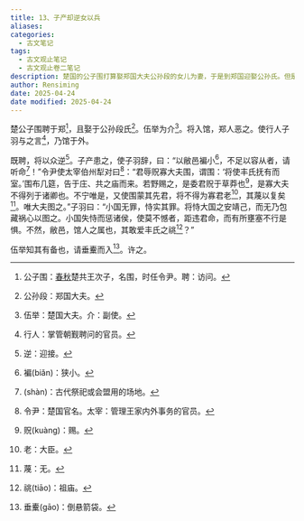```yaml
---
title: 13、子产却逆女以兵
aliases: 
categories:
  - 古文笔记
tags:
  - 古文观止笔记
  - 古文观止卷二笔记
description: 楚国的公子围打算娶郑国大夫公孙段的女儿为妻，于是到郑国迎娶公孙氏。但是，郑国人没有让公子围进城，因为他带了大批军队来，郑人怕他对郑国不利。子产派了子羽与公子围交涉，公子围也派出太宰伯州与郑方谈判。子羽在谈判中软硬兼施，一针见血地指出公子围派兵暗藏着不利于郑国的阴谋。在子羽的逼迫下，公子围只好下令士兵解除武装后进城。
author: Rensiming
date: 2025-04-24
date modified: 2025-04-24
---
```


楚公子围聘于郑[^1]，且娶于公孙段氏[^2]。伍举为介[^3]。将入馆，郑人恶之。使行人子羽与之言[^4]，乃馆于外。

既聘，将以众逆[^5]。子产患之，使子羽辞，曰：“以敝邑褊小[^6]，不足以容从者，请听命[^7]！”令尹使太宰伯州犁对曰[^8]：“君辱贶寡大夫围，谓围：‘将使丰氏抚有而室。’围布几筵，告于庄、共之庙而来。若野赐之，是委君贶于草莽也[^9]，是寡大夫不得列于诸卿也。不宁唯是，又使围蒙其先君，将不得为寡君老[^10]，其蔑以复矣[^11]。唯大夫图之。”子羽曰：“小国无罪，恃实其罪。将恃大国之安靖己，而无乃包藏祸心以图之。小国失恃而惩诸侯，使莫不憾者，距违君命，而有所壅塞不行是惧。不然，敝邑，馆人之属也，其敢爱丰氏之祧[^12]？”

伍举知其有备也，请垂櫜而入[^13]。许之。

[^1]:公子围：[春秋](https://chunqiu.5000yan.com/)楚共王次子，名围，时任令尹。聘：访问。

[^2]:公孙段：郑国大夫。

[^3]:伍举：楚国大夫。介：副使。

[^4]:行人：掌管朝觐聘问的官员。

[^5]:逆：迎接。

[^6]:褊(biǎn)：狭小。

[^7]:(shàn)：古代祭祀或会盟用的场地。

[^8]:令尹：楚国官名。太宰：管理王家内外事务的官员。

[^9]:贶(kuànɡ)：赐。

[^10]:老：大臣。

[^11]:蔑：无。

[^12]:祧(tiāo)：祖庙。

[^13]:垂櫜(ɡāo)：倒悬箭袋。
